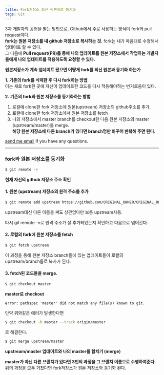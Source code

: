 ```yaml
---
title: Fork저장소 최신 원본으로 동기화
tags: Git
---
```


3자 개발자의 공헌을 받는 방법으로, Github에서 주로 사용하는 방식이 fork와 pull request이다.  
**fork는 원본 저장소를 내 github 저장소로 복사하는 것.** fork는 내가 마음대로 수정해서 업데이트 할 수 있다.  
그 다음에 **Pull request(PR)를 통해 나의 업데이트를 원본 저장소에서 작업하는 개발자들에게 나의 업데이트를 적용하도록 요청할 수 있다.**  


**원본저장소가 계속 업데이트 됐으면 어떻게 fork를 최신 원본과 동기화 하는가**  

**1. 기존의 fork를 삭제한 후 다시 fork하는 방법**  
이는 새로 fork한 곳에 자신이 업데이트한 코드를 다시 적용해야하는 번거로움이 있다.  

**2. 기존의 fork와 원본 저장소를 동기화하는 방법**  
1) 로컬에 clone한 fork 저장소에 원본(upstream) 저장소의 github주소를 추가.
2) 로컬에 clone한 fork 저장소에서 원본 저장소를 fetch  
3) 나의 저장소에서 master branch를 checkout한 다음 원본 저장소의 master (upstream/master)를 merge.  
**해당 원본 저장소에 다른 branch가 있다면 branch명만 바꾸어 반복해 주면 된다.**  

[send me email](mailto:jewel7492@gmail.com) if you have any questions.

<!--more-->

---

### fork와 원본 저장소를 동기화  

```bash
$ git remote -v
```
**현재 자신의 github 저장소 주소 확인**  

#### 1. 원본 (upstream) 저장소의 원격 주소를 추가  
```bash
$ git remote add upstream https://github.com/ORIGINAL_OWNER/ORIGINAL_REPOSITORY.git
```
upstream대신 다른 이름을 써도 상관없다만 보통 upstream사용.

다시 git remote -v로 원격 주소가 잘 추가되었는지 확인하고 다음으로 넘어간다.  

#### 2. 로컬의 fork에 원본 저장소를 fetch  
```bash
$ git fetch upstream
```
이 과정을 통해 원본 저장소 branch들에 있는 업데이트들이 로컬의 upstream/branch들로 복사가 된다.  

#### 3. fetch된 코드들을 merge.  
```bash
$ git checkout master
```
**master로 checkout**  

```
error: pathspec 'master' did not match any file(s) known to git. 
```
만약 위와같은 에러가 발생한다면
```bash
$ git checkout -b master --track origin/master
```
로 해결한다.  

```bash
$ git merge upstream/master
```
**upstream/master 업데이트와 나의 master를 합치기 (merge)**  

**master가 아닌 다른 브랜치가 있다면 3번의 과정을 그 브랜치 이름으로 수행하여준다.**  
위의 과정을 모두 거쳤다면 fork저장소가 원본 저장소와 동기화 된다.  